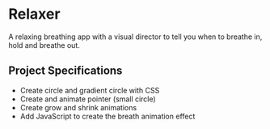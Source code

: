 # Relaxer

A relaxing breathing app with a visual director to tell you when to breathe in, hold and breathe out.

## Project Specifications

- Create circle and gradient circle with CSS
- Create and animate pointer (small circle)
- Create grow and shrink animations
- Add JavaScript to create the breath animation effect
